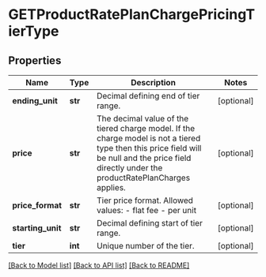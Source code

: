 # GETProductRatePlanChargePricingTierType

## Properties
Name | Type | Description | Notes
------------ | ------------- | ------------- | -------------
**ending_unit** | **str** | Decimal defining end of tier range.  | [optional] 
**price** | **str** | The decimal value of the tiered charge model. If the charge model is not a tiered type then this price field will be null and the price field directly under the productRatePlanCharges applies.  | [optional] 
**price_format** | **str** | Tier price format.  Allowed values: - flat fee  - per unit  | [optional] 
**starting_unit** | **str** | Decimal defining start of tier range.  | [optional] 
**tier** | **int** | Unique number of the tier.  | [optional] 

[[Back to Model list]](../README.md#documentation-for-models) [[Back to API list]](../README.md#documentation-for-api-endpoints) [[Back to README]](../README.md)

